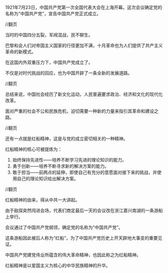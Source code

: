1921年7月23日，中国共产党第一次全国代表大会在上海开幕。这次会议确定党的名称为“中国共产党”，宣告中国共产党正式成立。

//翻页

当时的中国四分五裂，军阀混战，民不聊生。

巴黎和会人们对帝国主义国家的行径更加不满，十月革命也为人们提供了共产主义革命的新模式。

在这国内外双重压力下，中国共产党成立了。

不仅是对时代挑战的回应，也为中国开辟了一条全新的发展道路。

//翻页

总结来说，中国社会经历了新文化运动，人民普遍要求政治、经济和文化的现代化改革。

面对严重的社会不公和民族危机，迫切需要一种新的力量来指引其革命和建设之路。

//翻页

还有一点就是红船精神，这是与党的成立密切相关的一种精神。

红船精神的核心可被提炼为：

1. 始终保持先进性——培养不断学习先进的理论知识的能力。
2. 勇于创新——培养不断寻求新的解决方案的能力。
3. 敢于担当——前两点的延伸，即使自己有充分的意愿面对接下来的挑战，并使用自己的理论知识给出解决方案。

//翻页

红船精神的由来，得从中共一大讲起。

由于敌探突然闯进会场，代表们商定最后一天的会议改在浙江嘉兴南湖的一条游船上举行。

会议通过了中国共产党纲领，确定党的名称为“中国共产党”。

这条游船因此被后人称为“红船”，为了中国共产党历史上开天辟地大事变的重要见证。

中国共产党建党伟业所蕴含的伟大革命精神，也因此称之为红船精神。

红船精神是以爱国主义为核心的中华民族精神的升华。

